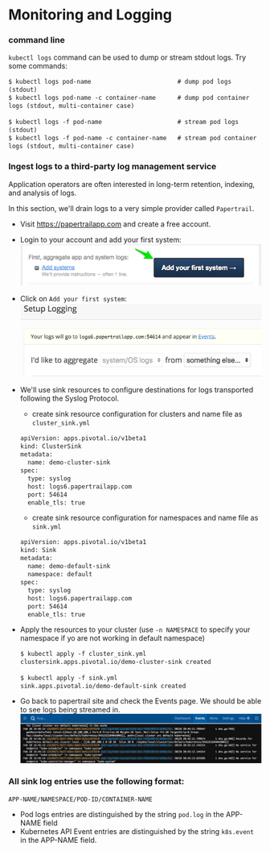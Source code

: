 # Monitoring and Logging

### command line
`kubectl logs` command can be used to dump or stream stdout logs. Try some commands:
```
$ kubectl logs pod-name                        # dump pod logs (stdout)
$ kubectl logs pod-name -c container-name      # dump pod container logs (stdout, multi-container case)

$ kubectl logs -f pod-name                     # stream pod logs (stdout)
$ kubectl logs -f pod-name -c container-name   # stream pod container logs (stdout, multi-container case)
```

### Ingest logs to a third-party log management service
Application operators are often interested in long-term retention, indexing, and analysis of logs.

In this section, we'll drain logs to a very simple provider called `Papertrail`.

- Visit https://papertrailapp.com and create a free account.

- Login to your account and add your first system:
![Papertrail Add System](papertrail-1.png)

- Click on `Add your first system`:
![Papertrail Syslog Endpoint](papertrail-2.png)

- We'll use sink resources to configure destinations for logs transported following the Syslog Protocol. 
    - create sink resource configuration for clusters and name file as `cluster_sink.yml`
    ```
    apiVersion: apps.pivotal.io/v1beta1
    kind: ClusterSink
    metadata:
      name: demo-cluster-sink
    spec:
      type: syslog
      host: logs6.papertrailapp.com
      port: 54614
      enable_tls: true
    ``` 
    - create sink resource configuration for namespaces and name file as `sink.yml`
    ```
    apiVersion: apps.pivotal.io/v1beta1
    kind: Sink
    metadata:
      name: demo-default-sink
      namespace: default
    spec:
      type: syslog
      host: logs6.papertrailapp.com
      port: 54614
      enable_tls: true
    ``` 
- Apply the resources to your cluster (use `-n NAMESPACE` to specify your namespace if yo are not working in default namespace)
    ```
    $ kubectl apply -f cluster_sink.yml
    clustersink.apps.pivotal.io/demo-cluster-sink created

    $ kubectl apply -f sink.yml
    sink.apps.pivotal.io/demo-default-sink created
    ```

- Go back to papertrail site and check the Events page. We should be able to see logs being streamed in.
![Papertrail Streaming](papertrail-3.png)

### All sink log entries use the following format:

`APP-NAME/NAMESPACE/POD-ID/CONTAINER-NAME`

 - Pod logs entries are distinguished by the string `pod.log` in the APP-NAME field
 - Kubernetes API Event entries are distinguished by the string `k8s.event` in the APP-NAME field.
